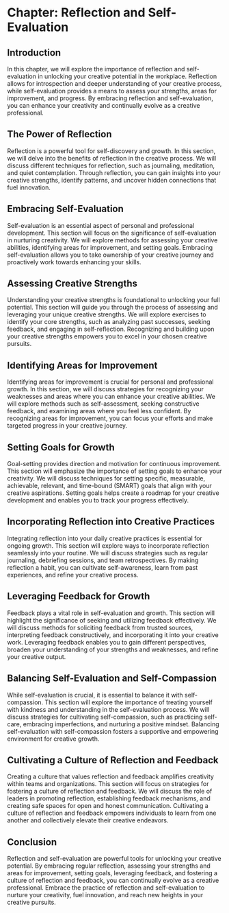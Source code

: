 Chapter: Reflection and Self-Evaluation
=======================================

Introduction
------------

In this chapter, we will explore the importance of reflection and self-evaluation in unlocking your creative potential in the workplace. Reflection allows for introspection and deeper understanding of your creative process, while self-evaluation provides a means to assess your strengths, areas for improvement, and progress. By embracing reflection and self-evaluation, you can enhance your creativity and continually evolve as a creative professional.

The Power of Reflection
-----------------------

Reflection is a powerful tool for self-discovery and growth. In this section, we will delve into the benefits of reflection in the creative process. We will discuss different techniques for reflection, such as journaling, meditation, and quiet contemplation. Through reflection, you can gain insights into your creative strengths, identify patterns, and uncover hidden connections that fuel innovation.

Embracing Self-Evaluation
-------------------------

Self-evaluation is an essential aspect of personal and professional development. This section will focus on the significance of self-evaluation in nurturing creativity. We will explore methods for assessing your creative abilities, identifying areas for improvement, and setting goals. Embracing self-evaluation allows you to take ownership of your creative journey and proactively work towards enhancing your skills.

Assessing Creative Strengths
----------------------------

Understanding your creative strengths is foundational to unlocking your full potential. This section will guide you through the process of assessing and leveraging your unique creative strengths. We will explore exercises to identify your core strengths, such as analyzing past successes, seeking feedback, and engaging in self-reflection. Recognizing and building upon your creative strengths empowers you to excel in your chosen creative pursuits.

Identifying Areas for Improvement
---------------------------------

Identifying areas for improvement is crucial for personal and professional growth. In this section, we will discuss strategies for recognizing your weaknesses and areas where you can enhance your creative abilities. We will explore methods such as self-assessment, seeking constructive feedback, and examining areas where you feel less confident. By recognizing areas for improvement, you can focus your efforts and make targeted progress in your creative journey.

Setting Goals for Growth
------------------------

Goal-setting provides direction and motivation for continuous improvement. This section will emphasize the importance of setting goals to enhance your creativity. We will discuss techniques for setting specific, measurable, achievable, relevant, and time-bound (SMART) goals that align with your creative aspirations. Setting goals helps create a roadmap for your creative development and enables you to track your progress effectively.

Incorporating Reflection into Creative Practices
------------------------------------------------

Integrating reflection into your daily creative practices is essential for ongoing growth. This section will explore ways to incorporate reflection seamlessly into your routine. We will discuss strategies such as regular journaling, debriefing sessions, and team retrospectives. By making reflection a habit, you can cultivate self-awareness, learn from past experiences, and refine your creative process.

Leveraging Feedback for Growth
------------------------------

Feedback plays a vital role in self-evaluation and growth. This section will highlight the significance of seeking and utilizing feedback effectively. We will discuss methods for soliciting feedback from trusted sources, interpreting feedback constructively, and incorporating it into your creative work. Leveraging feedback enables you to gain different perspectives, broaden your understanding of your strengths and weaknesses, and refine your creative output.

Balancing Self-Evaluation and Self-Compassion
---------------------------------------------

While self-evaluation is crucial, it is essential to balance it with self-compassion. This section will explore the importance of treating yourself with kindness and understanding in the self-evaluation process. We will discuss strategies for cultivating self-compassion, such as practicing self-care, embracing imperfections, and nurturing a positive mindset. Balancing self-evaluation with self-compassion fosters a supportive and empowering environment for creative growth.

Cultivating a Culture of Reflection and Feedback
------------------------------------------------

Creating a culture that values reflection and feedback amplifies creativity within teams and organizations. This section will focus on strategies for fostering a culture of reflection and feedback. We will discuss the role of leaders in promoting reflection, establishing feedback mechanisms, and creating safe spaces for open and honest communication. Cultivating a culture of reflection and feedback empowers individuals to learn from one another and collectively elevate their creative endeavors.

Conclusion
----------

Reflection and self-evaluation are powerful tools for unlocking your creative potential. By embracing regular reflection, assessing your strengths and areas for improvement, setting goals, leveraging feedback, and fostering a culture of reflection and feedback, you can continually evolve as a creative professional. Embrace the practice of reflection and self-evaluation to nurture your creativity, fuel innovation, and reach new heights in your creative pursuits.
